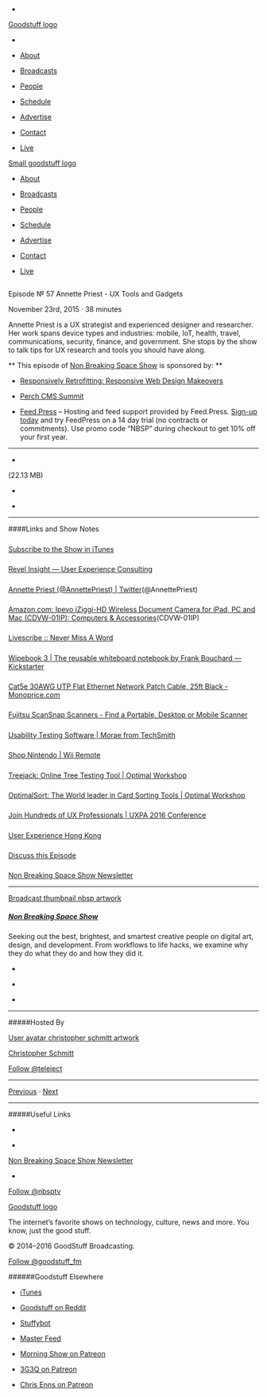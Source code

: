 

-
[Goodstuff logo](http://www.goodstuff.fm/)[](/assets/goodstuff_logo-17c1fe6f378352de5d7345f76152130b.svg)

-


-  [About](/about)

-  [Broadcasts](/broadcasts)

-  [People](/people)

-  [Schedule](/schedule)

-  [Advertise](/advertise)

-  [Contact](/contact)

-  [Live](/live)


[Small goodstuff logo](http://www.goodstuff.fm/)[](/assets/small_goodstuff_logo-bf032e72b9ec41494f4d90905f1ad619.svg)


-  [About](/about)

-  [Broadcasts](/broadcasts)

-  [People](/people)

-  [Schedule](/schedule)

-  [Advertise](/advertise)

-  [Contact](/contact)

-  [Live](/live)


##
Episode № 57
Annette Priest - UX Tools and Gadgets


November 23rd, 2015
&middot;
38
minutes


Annette Priest is a UX strategist and experienced designer and researcher. Her work spans device types and industries: mobile, IoT, health, travel, communications, security, finance, and government. She stops by the show to talk tips for UX research and tools you should have along.


**
This episode of
[Non Breaking Space Show](/nbsp)
is sponsored by:
**


-  [Responsively Retrofitting: Responsive Web Design Makeovers](http://rwdmakeover.com/)

-  [Perch CMS Summit](http://PerchCMSSummit.com/?utm_source=nbsptv57&utm_medium=podcast&utm_campaign=perchcmssummit2015)

-  [Feed.Press](http://feed.press/nbsp) – Hosting and feed support provided by Feed.Press.  [Sign-up today](http://feed.press/nbsp) and try FeedPress on a 14 day trial (no contracts or commitments). Use promo code &ldquo;NBSP&rdquo; during checkout to get 10% off your first year.


------------------------------


-
[](http://podcasts-1.feedpress.co/10609/nbsp-57.mp3)(22.13 MB)

-
[](http://twitter.com/intent/tweet?text=Non%20Breaking%20Space%20Show%20%E2%84%96%2057%20on%20@goodstuff_fm%20-%20http://goodstuff.fm/nbsp/57)

-
[](http://www.facebook.com/sharer/sharer.php?u=http://goodstuff.fm/nbsp/57)


------------------------------


####Links and Show Notes

#####
[Subscribe to the Show in iTunes](http://itunes.apple.com/us/podcast/the-non-breaking-space-show/id507162981)


#####
[Revel Insight — User Experience Consulting](http://www.revelinsight.com/)


#####
[Annette Priest (@AnnettePriest) | Twitter](https://twitter.com/AnnettePriest)(@AnnettePriest)


#####
[Amazon.com: Ipevo iZiggi-HD Wireless Document Camera for iPad, PC and Mac (CDVW-01IP): Computers & Accessories](http://www.amazon.com/Ipevo-iZiggi-HD-Wireless-Document-CDVW-01IP/dp/B00GUELRK2)(CDVW-01IP)


#####
[Livescribe :: Never Miss A Word](http://www.livescribe.com/en-ca/)


#####
[Wipebook 3 | The reusable whiteboard notebook by Frank Bouchard — Kickstarter](https://www.kickstarter.com/projects/1470156778/wipebook-3)


#####
[Cat5e 30AWG UTP Flat Ethernet Network Patch Cable, 25ft Black - Monoprice.com](http://www.monoprice.com/product?c_id=102&cp_id=10208&cs_id=1020810&p_id=9553&seq=1&format=2)


#####
[Fujitsu ScanSnap Scanners - Find a Portable, Desktop or Mobile Scanner](http://scanners.fcpa.fujitsu.com/scansnap11/)


#####
[Usability Testing Software | Morae from TechSmith](https://www.techsmith.com/morae.html)


#####
[Shop Nintendo | Wii Remote](https://store.nintendo.com/ng3/us/po/browse/productDetailColorSizePicker.jsp?categoryNav=false&navAction=jump&navCount=1&atg.multisite.remap=false&productId=prod400003&categoryId=cat10003)


#####
[Treejack: Online Tree Testing Tool | Optimal Workshop](https://www.optimalworkshop.com/treejack)


#####
[OptimalSort: The World leader in Card Sorting Tools | Optimal Workshop](https://www.optimalworkshop.com/optimalsort)


#####
[Join Hundreds of UX Professionals | UXPA 2016 Conference](http://uxpa2016.org/)


#####
[User Experience Hong Kong](http://www.uxhongkong.com/)


#####
[Discuss this Episode](https://www.reddit.com/r/Goodstuff_fm/comments/3tyz4f/non_breaking_space_show_57_annette_priest_ux/)


#####
[Non Breaking Space Show Newsletter](http://newsletter.nonbreakingspace.tv)


------------------------------


[Broadcast thumbnail nbsp artwork](/nbsp)[](https://goodstuffs3.s3.amazonaws.com/uploads/broadcast/image/19/broadcast_thumbnail_nbsp_artwork.png)

##### [Non Breaking Space Show](/nbsp)


Seeking out the best, brightest, and smartest creative people on digital art, design, and development. From workflows to life hacks, we examine why they do what they do and how they did it.

-
[](http://itunes.apple.com/us/podcast/the-non-breaking-space-show/id507162981)

-
[](http://feeds.goodstuff.fm/nbsp)

-
[](mailto:chris@goodstuff.fm?cc=sponsorship%40goodstuff.fm&subject=%5BGoodStuff%20FM%5D%20Sponsorship%20Inquiry%20for%20Non%20Breaking%20Space%20Show)


------------------------------


#####Hosted By


[User avatar christopher schmitt artwork](/people/christopher-schmitt)[](https://goodstuffs3.s3.amazonaws.com/uploads/user/avatar/20/user_avatar_christopher-schmitt_artwork.png)

[Christopher Schmitt](/people/christopher-schmitt)


[Follow @teleject](https://twitter.com/teleject)


------------------------------


[Previous](/nbsp/56)
&middot;
[Next](/nbsp/58)


------------------------------


#####Useful Links

-
[](mailto:chris@goodstuff.fm?subject=%5BGoodstuff%20FM%5D%20Feedback%20for%20Non%20Breaking%20Space%20Show)

-
[Non Breaking Space Show Newsletter](http://www.goodstuff.fm/nbsp/newsletter)


-
[Follow @nbsptv](https://twitter.com/nbsptv)


[Goodstuff logo](http://www.goodstuff.fm/)[](/assets/goodstuff_logo-17c1fe6f378352de5d7345f76152130b.svg)


The internet’s favorite shows on technology, culture, news and more. You know, just the good stuff.


&copy; 2014&ndash;2016 GoodStuff Broadcasting.

[Follow @goodstuff_fm](https://twitter.com/goodstufffm)


######Goodstuff Elsewhere

-  [iTunes](https://itunes.apple.com/us/artist/goodstuff-fm/id843385597?mt=2)

-  [Goodstuff on Reddit](https://www.reddit.com/r/Goodstuff_fm/)

-  [Stuffybot](http://stuffybot.goodstuff.fm)

-  [Master Feed](/master/feed)

-  [Morning Show on Patreon](https://www.patreon.com/morningshow)

-  [3G3Q on Patreon](https://www.patreon.com/3g3q)

-  [Chris Enns on Patreon](https://www.patreon.com/ichris)
